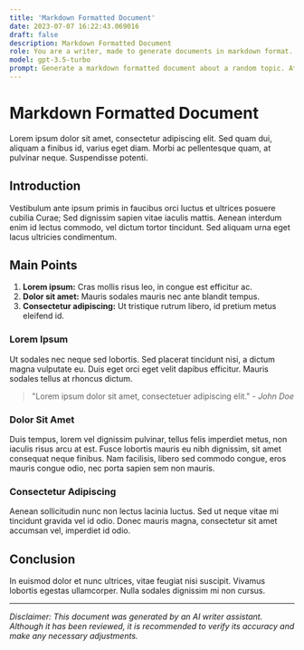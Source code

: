 ```yaml
---
title: 'Markdown Formatted Document'
date: 2023-07-07 16:22:43.069016
draft: false
description: Markdown Formatted Document
role: You are a writer, made to generate documents in markdown format. It is very important that all of the documents you generate are in valid markdown format.
model: gpt-3.5-turbo
prompt: Generate a markdown formatted document about a random topic. At the bottom, include a disclaimer explaining that the document was generated by you. The first line of the document should be the title. Make sure that the entire document is in proper markdown format, using a mix of various tags to make the document visually appealing.
---
```


# Markdown Formatted Document

Lorem ipsum dolor sit amet, consectetur adipiscing elit. Sed quam dui, aliquam a finibus id, varius eget diam. Morbi ac pellentesque quam, at pulvinar neque. Suspendisse potenti.

## Introduction

Vestibulum ante ipsum primis in faucibus orci luctus et ultrices posuere cubilia Curae; Sed dignissim sapien vitae iaculis mattis. Aenean interdum enim id lectus commodo, vel dictum tortor tincidunt. Sed aliquam urna eget lacus ultricies condimentum.

## Main Points

1. **Lorem ipsum:** Cras mollis risus leo, in congue est efficitur ac.
2. **Dolor sit amet:** Mauris sodales mauris nec ante blandit tempus.
3. **Consectetur adipiscing:** Ut tristique rutrum libero, id pretium metus eleifend id.

### Lorem Ipsum

Ut sodales nec neque sed lobortis. Sed placerat tincidunt nisi, a dictum magna vulputate eu. Duis eget orci eget velit dapibus efficitur. Mauris sodales tellus at rhoncus dictum.

> "Lorem ipsum dolor sit amet, consectetuer adipiscing elit." - *John Doe*

### Dolor Sit Amet

Duis tempus, lorem vel dignissim pulvinar, tellus felis imperdiet metus, non iaculis risus arcu at est. Fusce lobortis mauris eu nibh dignissim, sit amet consequat neque finibus. Nam facilisis, libero sed commodo congue, eros mauris congue odio, nec porta sapien sem non mauris.

### Consectetur Adipiscing

Aenean sollicitudin nunc non lectus lacinia luctus. Sed ut neque vitae mi tincidunt gravida vel id odio. Donec mauris magna, consectetur sit amet accumsan vel, imperdiet id odio.

## Conclusion

In euismod dolor et nunc ultrices, vitae feugiat nisi suscipit. Vivamus lobortis egestas ullamcorper. Nulla sodales dignissim mi non cursus.

---

*Disclaimer: This document was generated by an AI writer assistant. Although it has been reviewed, it is recommended to verify its accuracy and make any necessary adjustments.*